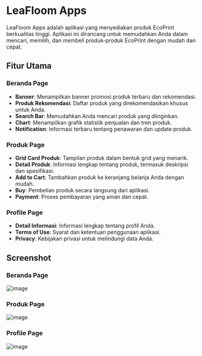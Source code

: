# LeaFloom Apps

LeaFloom Apps adalah aplikasi yang menyediakan produk EcoPrint berkualitas tinggi. Aplikasi ini dirancang untuk memudahkan Anda dalam mencari, memilih, dan membeli produk-produk EcoPrint dengan mudah dan cepat.

## Fitur Utama

### Beranda Page
- **Banner**: Menampilkan banner promosi produk terbaru dan rekomendasi.
- **Produk Rekomendasi**: Daftar produk yang direkomendasikan khusus untuk Anda.
- **Search Bar**: Memudahkan Anda mencari produk yang diinginkan.
- **Chart**: Menampilkan grafik statistik penjualan dan tren produk.
- **Notification**: Informasi terbaru tentang penawaran dan update produk.

### Produk Page
- **Grid Card Produk**: Tampilan produk dalam bentuk grid yang menarik.
- **Detail Produk**: Informasi lengkap tentang produk, termasuk deskripsi dan spesifikasi.
- **Add to Cart**: Tambahkan produk ke keranjang belanja Anda dengan mudah.
- **Buy**: Pembelian produk secara langsung dari aplikasi.
- **Payment**: Proses pembayaran yang aman dan cepat.

### Profile Page
- **Detail Informasi**: Informasi lengkap tentang profil Anda.
- **Terms of Use**: Syarat dan ketentuan penggunaan aplikasi.
- **Privacy**: Kebijakan privasi untuk melindungi data Anda.

## Screenshot

### Beranda Page
![image](https://github.com/LeafLoom-PPB-MM4/LeafLoomApps/assets/89963229/5f10124c-9e9d-4852-a570-8a7021632f9d)

### Produk Page
![image](https://github.com/LeafLoom-PPB-MM4/LeafLoomApps/assets/89963229/36d44c8c-ddfe-43dc-b542-b9deb9736020)

### Profile Page
![image](https://github.com/LeafLoom-PPB-MM4/LeafLoomApps/assets/89963229/1dcd6f02-cf89-465b-8789-2d56f508b60f)



